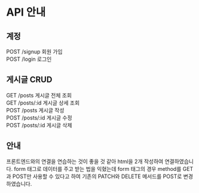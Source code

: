 # API 안내  

## 계정  
POST /signup 회원 가입  
POST /login 로그인  

## 게시글 CRUD  
GET /posts 게시글 전체 조회  
GET /posts/:id 게시글 상세 조회  
POST /posts 게시글 작성  
POST /posts/:id 게시글 수정  
POST /posts/:id 게시글 삭제  

## 안내  
프론트엔드와의 연결을 연습하는 것이 좋을 것 같아 
html을 2개 작성하여 연결하였습니다.
form 태그로 데이터를 주고 받는 법을 익혔는데 
form 태그의 경우 method를 GET과 POST만 사용할 수 있다고 하여
기존의 PATCH와 DELETE 메서드를 POST로 변경하였습니다.